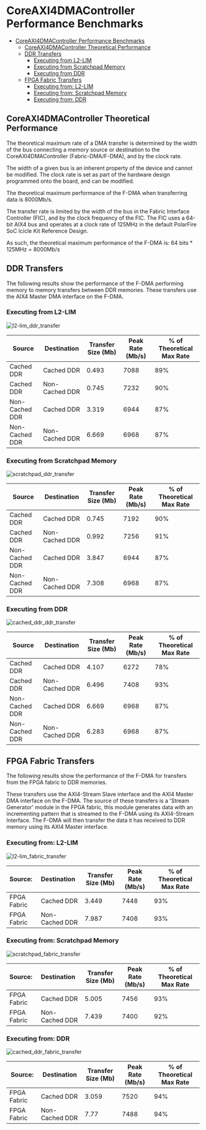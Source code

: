 # CoreAXI4DMAController Performance Benchmarks

- [CoreAXI4DMAController Performance Benchmarks](#coreaxi4dmacontroller-performance-benchmarks)
  - [CoreAXI4DMAController Theoretical Performance](#coreaxi4dmacontroller-theoretical-performance)
  - [DDR Transfers](#ddr-transfers)
    - [Executing from L2-LIM](#executing-from-l2-lim)
    - [Executing from Scratchpad Memory](#executing-from-scratchpad-memory)
    - [Executing from DDR](#executing-from-ddr)
  - [FPGA Fabric Transfers](#fpga-fabric-transfers)
    - [Executing from: L2-LIM](#executing-from-l2-lim-1)
    - [Executing from: Scratchpad Memory](#executing-from-scratchpad-memory-1)
    - [Executing from: DDR](#executing-from-ddr-1)

## CoreAXI4DMAController Theoretical Performance

The theoretical maximum rate of a DMA transfer is determined by the width of the bus connecting a memory
source or destination to the CoreAXI4DMAController (Fabric-DMA/F-DMA), and by the clock rate.

The width of a given bus is an inherent property of the device and cannot be modified.
The clock rate is set as part of the hardware design programmed onto the board, and can be modified.

The theoretical maximum performance of the F-DMA when transferring data is 8000Mb/s.

The transfer rate is limited by the width of the bus in the Fabric Interface Controller (FIC), and by
the clock frequency of the FIC.
The FIC uses a 64-bit AIX4 bus and operates at a clock rate of 125MHz in the default PolarFire SoC Icicle
Kit Reference Design.

As such, the theoretical maximum performance of the F-DMA is: 64 bits * 125MHz = 8000Mb/s

## DDR Transfers

The following results show the performance of the F-DMA performing memory to memory transfers between
DDR memories.
These transfers use the AIX4 Master DMA interface on the F-DMA.

### Executing from L2-LIM

![l2-lim_ddr_transfer](images/fabric-dma-benchmarking/L2-LIM.png)

| **Source**     | **Destination** | **Transfer Size (Mb)** | **Peak Rate (Mb/s)** | **% of Theoretical Max Rate** |
| -------------- | --------------- | ---------------------- | -------------------- | ----------------------------- |
| Cached DDR     | Cached DDR      | 0.493                  | 7088                 | 89%                           |
| Cached DDR     | Non-Cached DDR  | 0.745                  | 7232                 | 90%                           |
| Non-Cached DDR | Cached DDR      | 3.319                  | 6944                 | 87%                           |
| Non-Cached DDR | Non-Cached DDR  | 6.669                  | 6968                 | 87%                           |

### Executing from Scratchpad Memory

![scratchpad_ddr_transfer](images/fabric-dma-benchmarking/SCRATCHPAD.png)

| **Source**     | **Destination** | **Transfer Size (Mb)** | **Peak Rate (Mb/s)** | **% of Theoretical Max Rate** |
| -------------- | --------------- | ---------------------- | -------------------- | ----------------------------- |
| Cached DDR     | Cached DDR      | 0.745                  | 7192                 | 90%                           |
| Cached DDR     | Non-Cached DDR  | 0.992                  | 7256                 | 91%                           |
| Non-Cached DDR | Cached DDR      | 3.847                  | 6944                 | 87%                           |
| Non-Cached DDR | Non-Cached DDR  | 7.308                  | 6968                 | 87%                           |

### Executing from DDR

![cached_ddr_ddr_transfer](images/fabric-dma-benchmarking/CACHED-DDR.png)

| **Source**     | **Destination** | **Transfer Size (Mb)** | **Peak Rate (Mb/s)** | **% of Theoretical Max Rate** |
| -------------- | --------------- | ---------------------- | -------------------- | ----------------------------- |
| Cached DDR     | Cached DDR      | 4.107                  | 6272                 | 78%                           |
| Cached DDR     | Non-Cached DDR  | 6.496                  | 7408                 | 93%                           |
| Non-Cached DDR | Cached DDR      | 6.669                  | 6968                 | 87%                           |
| Non-Cached DDR | Non-Cached DDR  | 6.283                  | 6968                 | 87%                           |

## FPGA Fabric Transfers

The following results show the performance of the F-DMA for transfers from the FPGA fabric to DDR memories.

These transfers use the AXI4-Stream Slave interface and the AXI4 Master DMA interface on the F-DMA.
The source of these transfers is a 'Stream Generator' module in the FPGA fabric, this module generates
data with an incrementing pattern that is streamed to the F-DMA using its AXI4-Stream Interface.
The F-DMA will then transfer the data it has received to DDR memory using its AXI4 Master interface.

### Executing from: L2-LIM

![l2-lim_fabric_transfer](images/fabric-dma-benchmarking/L2-LIM-STREAMING.png)

| **Source:** | **Destination** | **Transfer Size (Mb)** | **Peak Rate (Mb/s)** | **% of Theoretical Max Rate** |
| :---------- | :-------------- | ---------------------- | -------------------- | ----------------------------- |
| FPGA Fabric | Cached DDR      | 3.449                  | 7448                 | 93%                           |
| FPGA Fabric | Non-Cached DDR  | 7.987                  | 7408                 | 93%                           |

### Executing from: Scratchpad Memory

![scratchpad_fabric_transfer](images/fabric-dma-benchmarking/SCRATCHPAD-STREAMING.png)

| **Source:** | **Destination** | **Transfer Size (Mb)** | **Peak Rate (Mb/s)** | **% of Theoretical Max Rate** |
| :---------- | :-------------- | ---------------------- | -------------------- | ----------------------------- |
| FPGA Fabric | Cached DDR      | 5.005                  | 7456                 | 93%                           |
| FPGA Fabric | Non-Cached DDR  | 7.439                  | 7400                 | 92%                           |

### Executing from: DDR

![cached_ddr_fabric_transfer](images/fabric-dma-benchmarking/CACHED-DDR-STREAMING.png)

| **Source:** | **Destination** | **Transfer Size (Mb)** | **Peak Rate (Mb/s)** | **% of Theoretical Max Rate** |
| ----------- | --------------- | ---------------------- | -------------------- | ----------------------------- |
| FPGA Fabric | Cached DDR      | 3.059                  | 7520                 | 94%                           |
| FPGA Fabric | Non-Cached DDR  | 7.77                   | 7488                 | 94%                           |
